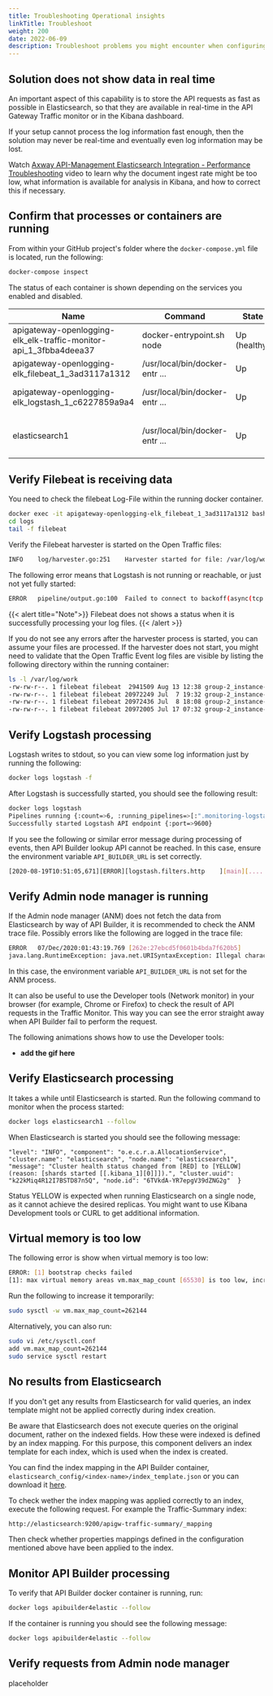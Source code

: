 ```yaml
---
title: Troubleshooting Operational insights
linkTitle: Troubleshoot
weight: 200
date: 2022-06-09
description: Troubleshoot problems you might encounter when configuring and running Operational insights.
---
```


## Solution does not show data in real time

An important aspect of this capability is to store the API requests as fast as possible in Elasticsearch, so that they are available in real-time in the API Gateway Traffic monitor or in the Kibana dashboard.

If your setup cannot process the log information fast enough, then the solution may never be real-time and eventually even log information may be lost.

Watch [Axway API-Management Elasticsearch Integration - Performance Troubleshooting](https://www.youtube.com/watch?v=rLT84dkgGAE) video to learn why the document ingest rate might be too low, what information is available for analysis in Kibana, and how to correct this if necessary.

## Confirm that processes or containers are running

From within your GitHub project's folder where the `docker-compose.yml` file is located, run the following:

```bash
docker-compose inspect
```

The status of each container is shown depending on the services you enabled and disabled.

|                              Name                                 |            Command            |State        |Ports|
|---                                                                |---                            |---          |---  |
|apigateway-openlogging-elk_elk-traffic-monitor-api_1_3fbba4deea37  |docker-entrypoint.sh node     |Up (healthy)  |0.0.0.0:8889->8080/tcp|
|apigateway-openlogging-elk_filebeat_1_3ad3117a1312                 |/usr/local/bin/docker-entr ...|Up            |0.0.0.0:9000->9000/tcp|
|apigateway-openlogging-elk_logstash_1_c6227859a9a4                 |/usr/local/bin/docker-entr ...|Up            |0.0.0.0:5044->5044/tcp, 9600/tcp|
|elasticsearch1                                                     |/usr/local/bin/docker-entr ...|Up            |0.0.0.0:9200->9200/tcp, 0.0.0.0:9300->9300/tcp|

## Verify Filebeat is receiving data

You need to check the filebeat Log-File within the running docker container.

```bash
docker exec -it apigateway-openlogging-elk_filebeat_1_3ad3117a1312 bash
cd logs
tail -f filebeat
```

Verify the Filebeat harvester is started on the Open Traffic files:

```bash
INFO    log/harvester.go:251    Harvester started for file: /var/log/work/group-2_instance-1_traffic.log
```

The following error means that Logstash is not running or reachable, or just not yet fully started:

```bash
ERROR   pipeline/output.go:100  Failed to connect to backoff(async(tcp://logstash:5044)): lookup logstash on 127.0.0.11:53: no such host
```

{{< alert title="Note">}}
Filebeat does not shows a status when it is successfully processing your log files.
{{< /alert >}}

If you do not see any errors after the harvester process is started, you can assume your files are processed. If the harvester does not start, you might need to validate that the Open Traffic Event log files are visible by listing the following directory within the running container:

```bash
ls -l /var/log/work
-rw-rw-r--. 1 filebeat filebeat  2941509 Aug 13 12:38 group-2_instance-1_traffic.log
-rw-rw-r--. 1 filebeat filebeat 20972249 Jul  7 19:32 group-2_instance-1_traffic_2020-07-07-1.log
-rw-rw-r--. 1 filebeat filebeat 20972436 Jul  8 18:08 group-2_instance-1_traffic_2020-07-08-1.log
-rw-rw-r--. 1 filebeat filebeat 20972005 Jul 17 07:32 group-2_instance-1_traffic_2020-07-17-1.log
```

## Verify Logstash processing

Logstash writes to stdout, so you can view some log information just by running the following:

```bash
docker logs logstash -f
```

After Logstash is successfully started, you should see the following result:

```bash
docker logs logstash
Pipelines running {:count=>6, :running_pipelines=>[:".monitoring-logstash", :DomainAudit, :Events, :TraceMessages, :BeatsInput, :OpenTraffic], :non_running_pipelines=>[]}
Successfully started Logstash API endpoint {:port=>9600}
```

If you see the following or similar error message during processing of events, then API Builder lookup API cannot be reached. In this case, ensure the environment variable  `API_BUILDER_URL` is set correctly.

```bash
[2020-08-19T10:51:05,671][ERROR][logstash.filters.http    ][main][......] error during HTTP request {:url=>"/api/elk/v1/api/lookup/api", :body=>nil, :client_error=>"Target host is not specified"}
```

## Verify Admin node manager is running

If the Admin node manager (ANM) does not fetch the data from Elasticsearch by way of API Builder, it is recommended to check the ANM trace file. Possibly errors like the following are logged in the trace file:

```bash
ERROR   07/Dec/2020:01:43:19.769 [262e:27ebcd5f0601b4bda7f620b5]         java exception: 
java.lang.RuntimeException: java.net.URISyntaxException: Illegal character in path at index 0: [invalid field]/api/elk/v1/api/router/service/instance-1/ops/search?format=json&field=leg&value=0&count=1000&ago=24h&protocol=http
```

In this case, the environment variable `API_BUILDER_URL` is not set for the ANM process.

It can also be useful to use the Developer tools (Network monitor) in your browser (for example, Chrome or Firefox) to check the result of API requests in the Traffic Monitor. This way you can see the error straight away when API Builder fail to perform the request.

The following animations shows how to use the Developer tools:

* **add the gif here**

## Verify Elasticsearch processing

It takes a while until Elasticsearch is started. Run the following command to monitor when the process started:

```bash
docker logs elasticsearch1 --follow
```

When Elasticsearch is started you should see the following message:

```
"level": "INFO", "component": "o.e.c.r.a.AllocationService", "cluster.name": "elasticsearch", "node.name": "elasticsearch1", "message": "Cluster health status changed from [RED] to [YELLOW] (reason: [shards started [[.kibana_1][0]]]).", "cluster.uuid": "k22kMiq4R12I7BSTD87n5Q", "node.id": "6TVkdA-YR7epgV39dZNG2g"  }
```

Status YELLOW is expected when running Elasticsearch on a single node, as it cannot achieve the desired replicas. You might want to use Kibana Development tools or CURL to get additional information.

## Virtual memory is too low

The following error is show when virtual memory is too low:

```bash
ERROR: [1] bootstrap checks failed
[1]: max virtual memory areas vm.max_map_count [65530] is too low, increase to at least [262144]
```

Run the following to increase it temporarily:

```bash
sudo sysctl -w vm.max_map_count=262144
```

Alternatively, you can also run:

```bash
sudo vi /etc/sysctl.conf
add vm.max_map_count=262144
sudo service sysctl restart
```

## No results from Elasticsearch

If you don't get any results from Elasticsearch for valid queries, an index template might not be applied correctly during index creation.

Be aware that Elasticsearch does not execute queries on the original document, rather on the indexed fields. How these were indexed is defined by an index mapping. For this purpose, this component delivers an index template for each index, which is used when the index is created.

You can find the index mapping in the API Builder container, `elasticsearch_config/<index-name>/index_template.json` or you can download it [here](https://github.com/Axway-API-Management-Plus/apigateway-openlogging-elk/tree/develop/apibuilder4elastic/elasticsearch_config).

To check wether the index mapping was applied correctly to an index, execute the following request. For example the Traffic-Summary index:

```bash
http://elasticsearch:9200/apigw-traffic-summary/_mapping
```

Then check whether properties mappings defined in the configuration mentioned above have been applied to the index.

## Monitor API Builder processing

To verify that API Builder docker container is running, run:

```bash
docker logs apibuilder4elastic --follow
```

If the container is running you should see the following message:

```bash
docker logs apibuilder4elastic --follow
```

## Verify requests from Admin node manager

placeholder
